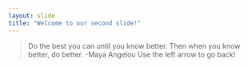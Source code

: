```yaml
---
layout: slide
title: "Welcome to our second slide!"
---
```

> Do the best you can until you know better. Then when you know better, do better.
> -Maya Angelou
Use the left arrow to go back!
